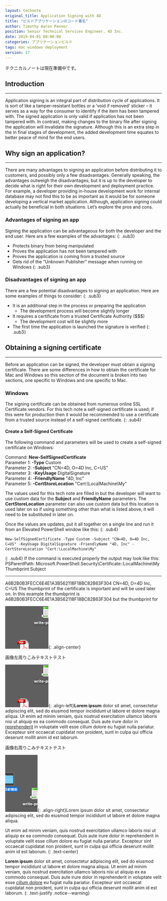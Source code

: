 ```yaml
---
layout: technote
original_title: Application Signing with 4D
title: "ビルドアプリケーションのコード署名"
author: Timothy Aaron Penner
position: Senior Technical Services Engineer, 4D Inc.
date: 2019-04-01 00:00:00
categories: アプリケーションビルド
tags: mac windows deployment
version: 17
---
```


テクニカルノートは現在準備中です。
<!--more-->

## Introduction
---
Application signing is an integral part of distribution cycle of applications. It is sort of like a tamper-resistant bottles or a ‘void if removed’ sticker – it serves as a way for the consumer to identify if the item has been tampered with. The signed application is only valid if application has not been tampered with. In contrast, making changes to the binary file after signing the application will invalidate the signature. Although this is an extra step in the in final stages of development, the added development time equates to better peace of mind for the end users.

## Why sign an application?
---
There are many advantages to signing an application before distributing it to customers, and possibly only a few disadvantages. Generally speaking, the advantages outweigh the disadvantages; but it is up to the developer to decide what is right for their own development and deployment practice. For example, a developer providing in-house development work for internal database may not find this to be as important as it would be for someone developing a vertical market application. Although, application signing could actually be beneficial in both situations. Let’s explore the pros and cons.

### Advantages of signing an app
Signing the application can be advantageous for both the developer and the end user. Here are a few examples of the advantages:
{: .sub3}
- Protects binary from being manipulated
- Proves the application has not been tampered with
- Proves the application is coming from a trusted source
- Gets rid of the “Unknown Publisher” message when running on Windows
{: .sub3}

### Disadvantages of signing an app
There are a few potential disadvantages to signing an application. Here are some examples of things to consider:
{: .sub3}
- It is an additional step in the process or preparing the application
  - The development process will become slightly longer
- It requires a certificate from a trusted Certificate Authority ($$$)
  - The development cost will be slightly more
- The first time the application is launched the signature is verified
{: .sub3}

## Obtaining a signing certificate
---
Before an application can be signed, the developer must obtain a signing certificate. There are some differences in how to obtain the certificate for Mac and Windows so this section of the document is broken into two sections, one specific to Windows and one specific to Mac.

### Windows
The signing certificate can be obtained from numerous online SSL Certificate vendors. For this tech note a self-signed certificate is used; if this were for production then it would be recommended to use a certificate from a trusted source instead of a self-signed certificate.
{: .sub4}
#### Create a Self-Signed Certificate
The following command and parameters will be used to create a self-signed certificate on Windows:
  
Command: **New-SelfSignedCertificate**  
Parameter 1: **-Type** Custom  
Parameter 2: **-Subject** "CN=4D, O=4D Inc, C=US"  
Parameter 3: **-KeyUsage** DigitalSignature  
Parameter 4: **-FriendlyName** "4D, Inc"  
Parameter 5: **-CertStoreLocation** "Cert:\LocalMachine\My"
  
The values used for this tech note are filled in but the developer will want to use custom data for the **Subject** and **FriendlyName** parameters. The **CertStoreLocation** parameter can also use custom data but this location is used later on so if using something other than what is listed above, it will need to be substituted in later on.  
  
Once the values are updates, put it all together on a single line and run it from an Elevated PowerShell window like this:
{: .sub4}
```shell
New-SelfSignedCertificate -Type Custom -Subject "CN=4D, O=4D Inc, C=US" -KeyUsage DigitalSignature -FriendlyName "4D, Inc" -CertStoreLocation "Cert:\LocalMachine\My"
```
{: .sub4}
If the command is executed properly the output may look like this:
PSParentPath: Microsoft.PowerShell.Security\Certificate::LocalMachine\My
Thumbprint Subject
---------- -------
A6B2B0B3FECC6E4E1A3B562118F18BC82B63F304 CN=4D, O=4D Inc, C=US
The thumbprint of the certificate is important and will be used later on. In this example the thumbprint is A6B2B0B3FECC6E4E1A3B562118F18BC82B63F304 but the thumbprint for

![screenshot1](/images/AppSign-1.png){: .align-center}

画像左周りこみテキストテスト

![screenshot1](/images/AppSign-1.png){: .align-left}**Lorem ipsum** dolor sit amet, consectetur adipiscing elit, sed do eiusmod tempor incididunt ut labore et dolore magna aliqua. Ut enim ad minim veniam, quis nostrud exercitation ullamco laboris nisi ut aliquip ex ea commodo consequat. Duis aute irure dolor in [reprehenderit](#) in voluptate velit esse cillum dolore eu fugiat nulla pariatur. Excepteur sint occaecat cupidatat non proident, sunt in culpa qui officia deserunt mollit anim id est laborum.

画像右周りこみテキストテスト

![My helpful screenshot-2](/images/AppSign-2.png){: .align-right}Lorem ipsum dolor sit amet, consectetur adipiscing elit, sed do eiusmod tempor incididunt ut labore et dolore magna aliqua. 

Ut enim ad minim veniam, quis nostrud exercitation ullamco laboris nisi ut aliquip ex ea commodo consequat. Duis aute irure dolor in reprehenderit in voluptate velit esse cillum dolore eu fugiat nulla pariatur. Excepteur sint occaecat cupidatat non proident, sunt in culpa qui officia deserunt mollit anim id est laborum.
{: .text-center}

**Lorem ipsum** dolor sit amet, consectetur adipiscing elit, sed do eiusmod tempor incididunt ut labore et dolore magna aliqua. Ut enim ad minim veniam, quis nostrud exercitation ullamco laboris nisi ut aliquip ex ea commodo consequat. Duis aute irure dolor in reprehenderit in voluptate velit esse [cillum dolore](#) eu fugiat nulla pariatur. Excepteur sint occaecat cupidatat non proident, sunt in culpa qui officia deserunt mollit anim id est laborum.
{: .text-justify .notice--warning}

